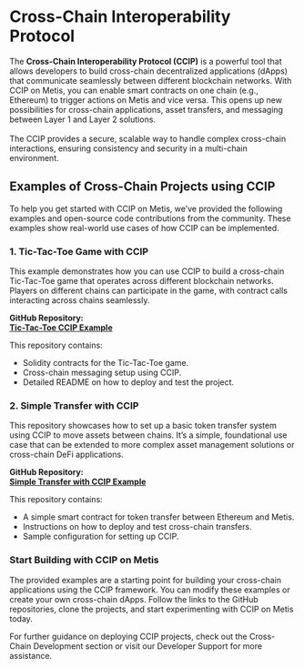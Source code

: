 # Cross-Chain Interoperability Protocol

The **Cross-Chain Interoperability Protocol (CCIP)** is a powerful tool that allows developers to build cross-chain decentralized applications (dApps) that communicate seamlessly between different blockchain networks. With CCIP on Metis, you can enable smart contracts on one chain (e.g., Ethereum) to trigger actions on Metis and vice versa. This opens up new possibilities for cross-chain applications, asset transfers, and messaging between Layer 1 and Layer 2 solutions.\
\
The CCIP provides a secure, scalable way to handle complex cross-chain interactions, ensuring consistency and security in a multi-chain environment.

## **Examples of Cross-Chain Projects using CCIP**

To help you get started with CCIP on Metis, we’ve provided the following examples and open-source code contributions from the community. These examples show real-world use cases of how CCIP can be implemented.

### **1. Tic-Tac-Toe Game with CCIP**

This example demonstrates how you can use CCIP to build a cross-chain Tic-Tac-Toe game that operates across different blockchain networks. Players on different chains can participate in the game, with contract calls interacting across chains seamlessly.

**GitHub Repository:**\
[**Tic-Tac-Toe CCIP Example**](https://github.com/metis-edu/Community-contributions/tree/main/CCIP/Tic-Tac-Toe-CCIP)

This repository contains:

* Solidity contracts for the Tic-Tac-Toe game.
* Cross-chain messaging setup using CCIP.
* Detailed README on how to deploy and test the project.

### **2. Simple Transfer with CCIP**

This repository showcases how to set up a basic token transfer system using CCIP to move assets between chains. It’s a simple, foundational use case that can be extended to more complex asset management solutions or cross-chain DeFi applications.

**GitHub Repository:**\
[**Simple Transfer with CCIP Example**](https://github.com/metis-edu/Community-contributions/tree/main/CCIP/simple-transfer)

This repository contains:

* A simple smart contract for token transfer between Ethereum and Metis.
* Instructions on how to deploy and test cross-chain transfers.
* Sample configuration for setting up CCIP.

### **Start Building with CCIP on Metis**

The provided examples are a starting point for building your cross-chain applications using the CCIP framework. You can modify these examples or create your own cross-chain dApps. Follow the links to the GitHub repositories, clone the projects, and start experimenting with CCIP on Metis today.

For further guidance on deploying CCIP projects, check out the Cross-Chain Development section or visit our Developer Support for more assistance.

